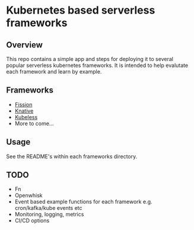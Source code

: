 # Kubernetes based serverless frameworks

## Overview
This repo contains a simple app and steps for deploying it to several popular serverless kubernetes frameworks. It is intended to help evalutate each framework and learn by example.

## Frameworks
* [Fission](https://github.com/fission/fission)
* [Knative](https://github.com/knative/)
* [Kubeless](https://github.com/kubeless/kubeless)
* More to come...

## Usage
See the README's within each frameworks directory.

## TODO
* Fn
* Openwhisk
* Event based example functions for each framework e.g. cron/kafka/kube events etc
* Monitoring, logging, metrics
* CI/CD options
